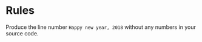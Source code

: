 Rules
=====

Produce the line number `Happy new year, 2018` without any numbers in your source code.
